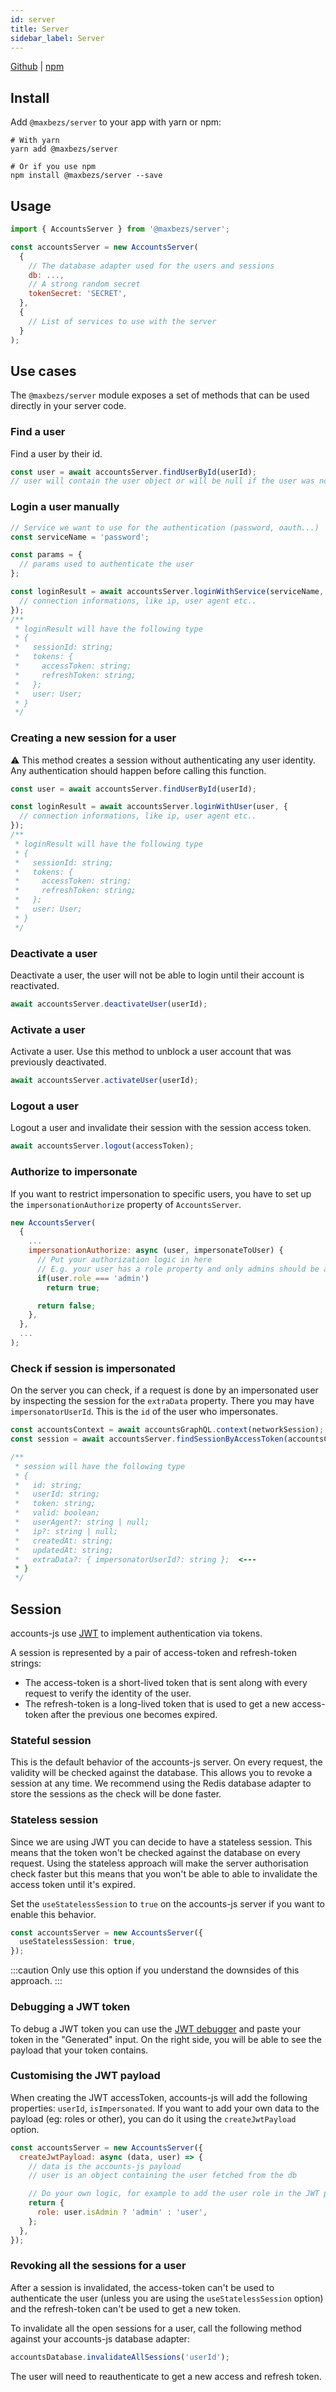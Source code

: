 ```yaml
---
id: server
title: Server
sidebar_label: Server
---
```


[Github](https://github.com/accounts-js/accounts/tree/master/packages/server) |
[npm](https://www.npmjs.com/package/@maxbezs/server)

## Install

Add `@maxbezs/server` to your app with yarn or npm:

```
# With yarn
yarn add @maxbezs/server

# Or if you use npm
npm install @maxbezs/server --save
```

## Usage

```javascript
import { AccountsServer } from '@maxbezs/server';

const accountsServer = new AccountsServer(
  {
    // The database adapter used for the users and sessions
    db: ...,
    // A strong random secret
    tokenSecret: 'SECRET',
  },
  {
    // List of services to use with the server
  }
);
```

## Use cases

The `@maxbezs/server` module exposes a set of methods that can be used directly in your server code.

### Find a user

Find a user by their id.

```javascript
const user = await accountsServer.findUserById(userId);
// user will contain the user object or will be null if the user was not found
```

### Login a user manually

```javascript
// Service we want to use for the authentication (password, oauth...)
const serviceName = 'password';

const params = {
  // params used to authenticate the user
};

const loginResult = await accountsServer.loginWithService(serviceName, params, {
  // connection informations, like ip, user agent etc..
});
/**
 * loginResult will have the following type
 * {
 *   sessionId: string;
 *   tokens: {
 *     accessToken: string;
 *     refreshToken: string;
 *   };
 *   user: User;
 * }
 */
```

### Creating a new session for a user

⚠️ This method creates a session without authenticating any user identity. Any authentication should happen before calling this function.

```javascript
const user = await accountsServer.findUserById(userId);

const loginResult = await accountsServer.loginWithUser(user, {
  // connection informations, like ip, user agent etc..
});
/**
 * loginResult will have the following type
 * {
 *   sessionId: string;
 *   tokens: {
 *     accessToken: string;
 *     refreshToken: string;
 *   };
 *   user: User;
 * }
 */
```

### Deactivate a user

Deactivate a user, the user will not be able to login until their account is reactivated.

```javascript
await accountsServer.deactivateUser(userId);
```

### Activate a user

Activate a user. Use this method to unblock a user account that was previously deactivated.

```javascript
await accountsServer.activateUser(userId);
```

### Logout a user

Logout a user and invalidate their session with the session access token.

```javascript
await accountsServer.logout(accessToken);
```

### Authorize to impersonate

If you want to restrict impersonation to specific users, you have to set up the `impersonationAuthorize` property of `AccountsServer`.

```javascript
new AccountsServer(
  {
    ...
    impersonationAuthorize: async (user, impersonateToUser) {
      // Put your authorization logic in here
      // E.g. your user has a role property and only admins should be allowed to impersonate:
      if(user.role === 'admin')
        return true;

      return false;
    },
  },
  ...
);
```

### Check if session is impersonated

On the server you can check, if a request is done by an impersonated user by inspecting the session for the `extraData` property.
There you may have `impersonatorUserId`. This is the `id` of the user who impersonates.

```javascript
const accountsContext = await accountsGraphQL.context(networkSession);
const session = await accountsServer.findSessionByAccessToken(accountsContext.authToken);

/**
 * session will have the following type
 * {
 *   id: string;
 *   userId: string;
 *   token: string;
 *   valid: boolean;
 *   userAgent?: string | null;
 *   ip?: string | null;
 *   createdAt: string;
 *   updatedAt: string;
 *   extraData?: { impersonatorUserId?: string };  <---
 * }
 */
```

## Session

accounts-js use [JWT](https://jwt.io/introduction/) to implement authentication via tokens.

A session is represented by a pair of access-token and refresh-token strings:

- The access-token is a short-lived token that is sent along with every request to verify the identity of the user.
- The refresh-token is a long-lived token that is used to get a new access-token after the previous one becomes expired.

### Stateful session

This is the default behavior of the accounts-js server. On every request, the validity will be checked against the database. This allows you to revoke a session at any time. We recommend using the Redis database adapter to store the sessions as the check will be done faster.

### Stateless session

Since we are using JWT you can decide to have a stateless session. This means that the token won't be checked against the database on every request. Using the stateless approach will make the server authorisation check faster but this means that you won't be able to able to invalidate the access token until it's expired.

Set the `useStatelessSession` to `true` on the accounts-js server if you want to enable this behavior.

```ts
const accountsServer = new AccountsServer({
  useStatelessSession: true,
});
```

:::caution
Only use this option if you understand the downsides of this approach.
:::

### Debugging a JWT token

To debug a JWT token you can use the [JWT debugger](https://jwt.io/#debugger-io) and paste your token in the "Generated" input. On the right side, you will be able to see the payload that your token contains.

### Customising the JWT payload

When creating the JWT accessToken, accounts-js will add the following properties: `userId`, `isImpersonated`. If you want to add your own data to the payload (eg: roles or other), you can do it using the `createJwtPayload` option.

```javascript
const accountsServer = new AccountsServer({
  createJwtPayload: async (data, user) => {
    // data is the accounts-js payload
    // user is an object containing the user fetched from the db

    // Do your own logic, for example to add the user role in the JWT payload you could do the following
    return {
      role: user.isAdmin ? 'admin' : 'user',
    };
  },
});
```

### Revoking all the sessions for a user

After a session is invalidated, the access-token can't be used to authenticate the user (unless you are using the `useStatelessSession` option) and the refresh-token can't be used to get a new token.

To invalidate all the open sessions for a user, call the following method against your accounts-js database adapter:

```ts
accountsDatabase.invalidateAllSessions('userId');
```

The user will need to reauthenticate to get a new access and refresh token.
